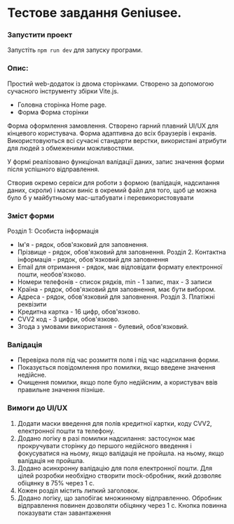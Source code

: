 # Тестове завдання Geniusee.

### Запустити проект
Запустіть `npm run dev` для запуску програми.

### Опис: 
Простий web-додаток із двома сторінками. Створено за допомогою сучасного інструменту збірки Vite.js.


- Головна сторінка Home page.
- Форма Форма сторінки

Форма оформлення замовлення. Створено гарний плавний
UI/UX для кінцевого користувача. Форма адаптивна до всіх браузерів і екранів. Використовуються всі сучасні стандарти верстки, використані атрибути для людей з обмеженими можливостями. 

У формі реалізовано функціонал валідації даних, запис значення форми після успішного відправлення.

Створив окремо сервіси для роботи з формою (валідація, надсилання даних, скроли) і маски виніс в окремий файл для того, щоб це можна було б у майбутньому мас-штабувати і перевикористовувати

### Зміст форми
Розділ 1: Особиста інформація
- Ім'я - рядок, обов'язковий для заповнення.
- Прізвище - рядок, обов'язковий для заповнення.
Розділ 2. Контактна інформація - рядок, обов'язковий для заповнення
- Email для отримання - рядок, має відповідати формату електронної пошти, необов'язково.
- Номери телефонів - список рядків, min - 1 запис, max - 3 записи
- Країна - рядок, обов'язковий для заповнення, має бути вибором.
- Адреса - рядок, обов'язковий для заповнення.
Розділ 3. Платіжні реквізити
- Кредитна картка - 16 цифр, обов'язково.
- CVV2 код - 3 цифри, обов'язково.
- Згода з умовами використання - булевий, обов'язковий.

### Валідація
- Перевірка поля під час розмиття поля і під час надсилання форми.
- Показується повідомлення про помилки, якщо введене значення недійсне.
- Очищення помилки, якщо поле було недійсним, а користувач ввів правильне значення пізніше.

### Вимоги до UI/UX
1. Додати маски введення для полів кредитної картки, коду CVV2, електронної пошти та телефону.
2. Додано логіку в разі помилки надсилання: застосунок має прокручувати сторінку до першого недійсного введення і фокусуватися на ньому, якщо валідація не пройшла.
на ньому, якщо валідація не пройшла.
3. Додано асинхронну валідацію для поля електронної пошти. Для цілей розробки необхідно створити
mock-обробник, який дозволяє обіцянку в 75% через 1 с.
4. Кожен розділ містить липкий заголовок.
5. Додано логіку, що запобігає множинному відправленню. Обробник відправлення повинен дозволяти
обіцянку через 1 с. Кнопка повинна показувати стан завантаження
